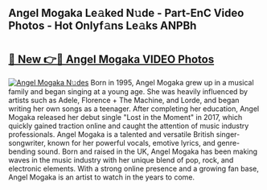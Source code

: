 ## Angel Mogaka Le𝚊ked N𝚞de - Part-EnC Video Photos - Hot Onlyf𝚊ns Le𝚊ks ANPBh

# <h2><a href="http://ac31759.deff.icu/?id=Angel+Mogaka">🔗 New 👉🔴 Angel Mogaka VIDEO Photos</a></h2>

[![Angel Mogaka N𝚞des](https://i.imgur.com/rIISA9y.gif)](http://ac31759.deff.icu/?id=Angel+Mogaka)
Born in 1995, Angel Mogaka grew up in a musical family and began singing at a young age. She was heavily influenced by artists such as Adele, Florence + The Machine, and Lorde, and began writing her own songs as a teenager. After completing her education, Angel Mogaka released her debut single "Lost in the Moment" in 2017, which quickly gained traction online and caught the attention of music industry professionals. Angel Mogaka is a talented and versatile British singer-songwriter, known for her powerful vocals, emotive lyrics, and genre-bending sound. Born and raised in the UK, Angel Mogaka has been making waves in the music industry with her unique blend of pop, rock, and electronic elements. With a strong online presence and a growing fan base, Angel Mogaka is an artist to watch in the years to come.
